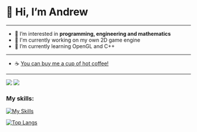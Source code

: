 # 👋 Hi, I’m **Andrew**

___

- 👀 I’m interested in **programming, engineering and mathematics**
- 🔨 I'm currently working on my own 2D game engine
- 🌱 I’m currently learning OpenGL and C++

___

- ☕ [You can buy me a cup of hot coffee!](https://www.buymeacoffee.com/piecEofSoil)

___

![](https://komarev.com/ghpvc/?username=JustAnCore)
![](https://www.codewars.com/users/JustAnCore/badges/small)

### My skills:
[![My Skills](https://skillicons.dev/icons?i=cpp,cs,visualstudio,vscode,unity,git,github,python,js,jquery,html,css,ps,arduino,blender,latex)](https://skillicons.dev)

[![Top Langs](https://github-readme-stats.vercel.app/api/top-langs/?username=lebedevcode&layout=compact&hide=purebasic)](https://github.com/anuraghazra/github-readme-stats)
